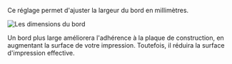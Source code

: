 Ce réglage permet d'ajuster la largeur du bord en millimètres.

![Les dimensions du bord](../../../articles/images/brim_width.svg)

Un bord plus large améliorera l'adhérence à la plaque de construction, en augmentant la surface de votre impression. Toutefois, il réduira la surface d'impression effective.
